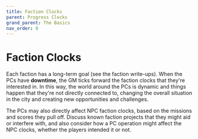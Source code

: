 ```yaml
---
title: Faction Clocks
parent: Progress Clocks
grand_parent: The Basics
nav_order: 8
---
```


# Faction Clocks
Each faction has a long-term goal (see the faction write-ups). When the PCs have **downtime**, the GM ticks forward the faction clocks that they're interested in. In this way, the world around the PCs is dynamic and things happen that they're not directly connected to, changing the overall situation in the city and creating new opportunities and challenges.

The PCs may also directly affect NPC faction clocks, based on the missions and scores they pull off. Discuss known faction projects that they might aid or interfere with, and also consider how a PC operation might affect the NPC clocks, whether the players intended it or not.
